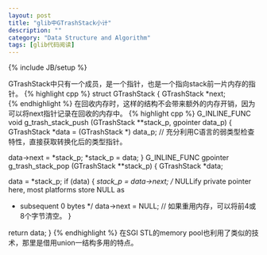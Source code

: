 ```yaml
---
layout: post
title: "glib中GTrashStack小计"
description: ""
category: "Data Structure and Algorithm"
tags: [glib代码阅读]
---
```

{% include JB/setup %}

GTrashStack中只有一个成员，是一个指针，也是一个指向stack前一片内存的指针。
{% highlight cpp %}
struct GTrashStack {
GTrashStack *next;  
{% endhighlight %}
在回收内存时，这样的结构不会带来额外的内存开销，因为可以将next指针记录在回收的内存中。
{% highlight cpp %}
G_INLINE_FUNC void
g_trash_stack_push (GTrashStack **stack_p,
gpointer data_p)
{
GTrashStack *data = (GTrashStack *) data_p; // 充分利用C语言的弱类型检查特性，直接获取转换化后的类型指针。


data->next = *stack_p;
*stack_p = data;
}
G_INLINE_FUNC gpointer
g_trash_stack_pop (GTrashStack **stack_p)
{
GTrashStack *data;


data = *stack_p;
if (data)
{
*stack_p = data->next;
/* NULLify private pointer here, most platforms store NULL as
* subsequent 0 bytes
*/
data->next = NULL; // 如果重用内存，可以将前4或8个字节清空。
}


return data;
} 
{% endhighlight %}
在SGI STL的memory pool也利用了类似的技术，那里是借用union一结构多用的特点。
